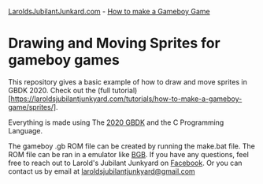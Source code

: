 [LaroldsJubilantJunkard.com](LaroldsJubilantJunkard.com) - [How to make a Gameboy Game](LaroldsJubilantJunkard.com/tutorials/how-to-make-a-gameboy-game)
# Drawing and Moving Sprites for gameboy games

This repository gives a basic example of how to draw and move sprites in GBDK 2020. Check out the (full tutorial)[https://laroldsjubilantjunkyard.com/tutorials/how-to-make-a-gameboy-game/sprites/].

Everything is made using The [2020 GBDK](https://github.com/gbdk-2020/gbdk-2020) and the C Programming Language.

The gameboy .gb ROM file can be created by running the make.bat file. The ROM file can be ran in a emulator like [BGB](https://bgb.bircd.org/). If you have any questions, feel free to reach out to Larold's Jubilant Junkyard on [Facebook](https://www.facebook.com/LaroldsJubilantJunkyard). Or you can contact us by email at <laroldsjubilantjunkyard@gmail.com>